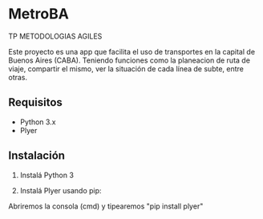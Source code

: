 # MetroBA
TP METODOLOGIAS AGILES

Este proyecto es una app que facilita el uso de transportes en la capital de Buenos Aires (CABA).
Teniendo funciones como la planeacion de ruta de viaje, compartir el mismo, ver la situación de cada línea de subte, entre otras.

## Requisitos

- Python 3.x
- Plyer

## Instalación

1. Instalá Python 3

2. Instalá Plyer usando pip:

Abriremos la consola (cmd) y tipearemos "pip install plyer"
